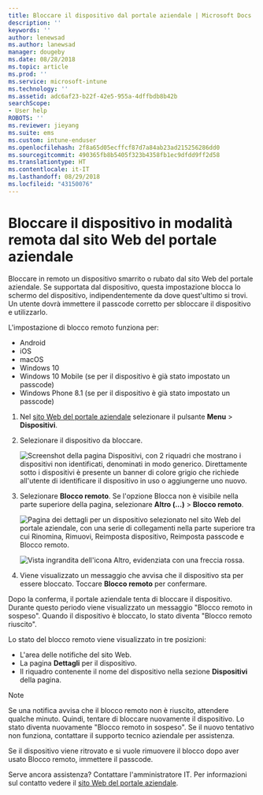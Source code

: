 ```yaml
---
title: Bloccare il dispositivo dal portale aziendale | Microsoft Docs
description: ''
keywords: ''
author: lenewsad
ms.author: lanewsad
manager: dougeby
ms.date: 08/28/2018
ms.topic: article
ms.prod: ''
ms.service: microsoft-intune
ms.technology: ''
ms.assetid: adc6af23-b22f-42e5-955a-4dffbdb8b42b
searchScope:
- User help
ROBOTS: ''
ms.reviewer: jieyang
ms.suite: ems
ms.custom: intune-enduser
ms.openlocfilehash: 2f8a65d05ecffcf87d7a84ab23ad215256286dd0
ms.sourcegitcommit: 490365fb8b5405f323b4358fb1ec9dfdd9ff2d58
ms.translationtype: HT
ms.contentlocale: it-IT
ms.lasthandoff: 08/29/2018
ms.locfileid: "43150076"
---
```

# <a name="remotely-lock-your-device-from-the-company-portal-website"></a>Bloccare il dispositivo in modalità remota dal sito Web del portale aziendale

Bloccare in remoto un dispositivo smarrito o rubato dal sito Web del portale aziendale. Se supportata dal dispositivo, questa impostazione blocca lo schermo del dispositivo, indipendentemente da dove quest'ultimo si trovi. Un utente dovrà immettere il passcode corretto per sbloccare il dispositivo e utilizzarlo.   

L'impostazione di blocco remoto funziona per:

* Android
* iOS
* macOS
* Windows 10
* Windows 10 Mobile (se per il dispositivo è già stato impostato un passcode)
* Windows Phone 8.1 (se per il dispositivo è già stato impostato un passcode)  

1. Nel [sito Web del portale aziendale](https://portal.manage.microsoft.com) selezionare il pulsante __Menu__ > __Dispositivi__.  

2. Selezionare il dispositivo da bloccare.  

    ![Screenshot della pagina Dispositivi, con 2 riquadri che mostrano i dispositivi non identificati, denominati in modo generico. Direttamente sotto i dispositivi è presente un banner di colore grigio che richiede all'utente di identificare il dispositivo in uso o aggiungerne uno nuovo.](./media/rename-reset-device-step2-1808.png) 

3. Selezionare **Blocco remoto**. Se l'opzione Blocca non è visibile nella parte superiore della pagina, selezionare **Altro (...)**  > **Blocco remoto**.  

   ![Pagina dei dettagli per un dispositivo selezionato nel sito Web del portale aziendale, con una serie di collegamenti nella parte superiore tra cui Rinomina, Rimuovi, Reimposta dispositivo, Reimposta passcode e Blocco remoto. ](./media/rename-reset-device-1808.png) 

    ![Vista ingrandita dell'icona Altro, evidenziata con una freccia rossa.](./media/rename-reset-device-step3-more-1808.png)    

4. Viene visualizzato un messaggio che avvisa che il dispositivo sta per essere bloccato. Toccare **Blocco remoto** per confermare.

Dopo la conferma, il portale aziendale tenta di bloccare il dispositivo. Durante questo periodo viene visualizzato un messaggio "Blocco remoto in sospeso". Quando il dispositivo è bloccato, lo stato diventa "Blocco remoto riuscito".  

Lo stato del blocco remoto viene visualizzato in tre posizioni:

   * L'area delle notifiche del sito Web.
   * La pagina **Dettagli** per il dispositivo.
   * Il riquadro contenente il nome del dispositivo nella sezione **Dispositivi** della pagina.  

> [!Note]
> Se una notifica avvisa che il blocco remoto non è riuscito, attendere qualche minuto. Quindi, tentare di bloccare nuovamente il dispositivo. Lo stato diventa nuovamente "Blocco remoto in sospeso". Se il nuovo tentativo non funziona, contattare il supporto tecnico aziendale per assistenza.

Se il dispositivo viene ritrovato e si vuole rimuovere il blocco dopo aver usato Blocco remoto, immettere il passcode.  

Serve ancora assistenza? Contattare l'amministratore IT. Per informazioni sul contatto vedere il [sito Web del portale aziendale](https://go.microsoft.com/fwlink/?linkid=2010980).

